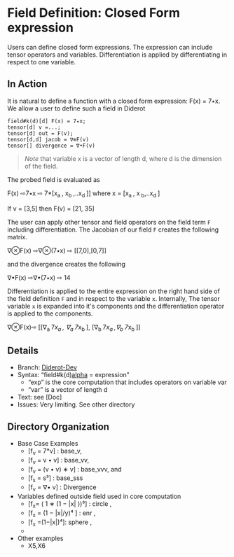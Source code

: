 # Field Definition: Closed Form expression

Users can define closed form expressions. The expression can include tensor operators and variables.  Differentiation is applied by differentiating in respect to one variable.
	
## In Action
It is natural to define a function with a closed form expression: F(x) = 7٭x. We allow a user to define such a field in Diderot
 ```  
field#k(d)[d] F(x) = 7٭x;
tensor[d] v =...;
tensor[d] out = F(v);
tensor[d,d] jacob = ∇⊗F(v)
tensor[] divergence = ∇•F(v)
 ```
> *Note* that variable x is a vector of length d, where d is the dimension of the field.

The probed field is evaluated as  

F(x) ⇨7٭x  ⇨ 7*[x<sub>a </sub>, x<sub>b </sub>,..x<sub>d </sub>]]  where x = [x<sub>a </sub>, x<sub>  b</sub>,..x<sub>d </sub>]

If v = [3,5] then F(v) =  [21, 35]

The user can apply other tensor and field operators on the field term `F` including differentiation. The Jacobian of our field `F` creates the following matrix.

∇⊗F(x) ⇨∇⊗(7٭x) ⇨ [[7,0],[0,7]]

and the divergence creates the following

∇•F(x) ⇨∇•(7٭x) ⇨ 14

Differentiation is applied to the entire expression on the right hand side of the field definition `F` and in respect to the variable `x`. Internally, The tensor variable `x` is expanded into it's components and  the differentiation operator is applied to the components.

∇⊗F(x)⇨ [[∇<sub>a </sub> 7*x<sub>a </sub>, ∇<sub>a </sub> 7*x<sub>b </sub>], [∇<sub>b </sub> 7*x<sub>a </sub>,∇<sub>b </sub> 7*x<sub>b </sub>]]




## Details
* Branch:   [Diderot-Dev](https://github.com/cchiw/Diderot-Dev) 
* Syntax: “field#k(d)[alpha](var) = expression"
	* “exp” is the core computation that includes operators on variable var 
	* “var” is a vector of length d
* Text: see [Doc]
* Issues:  Very limiting. See other directory 

## Directory Organization
* Base Case Examples
	*  [f<sub>v</sub> = 7*v] : base_v, 
	* [f<sub>v</sub> = v • v] : base_vv,
	*  [f<sub>v</sub> = (v • v) ∗ v] : base_vvv, and 
	* [f<sub>s</sub> = s³] : base_sss
	* [f<sub>v</sub> =  ∇• v] : Divergence 
* Variables defined outside field used in core computation 
	* [f<sub>x</sub>= ( 1 ∗ (1 − |x| ))³] : circle , 
	* [f<sub>x</sub> = (1 − |x|/y)⁴	] : enr , 
	* [f<sub>x</sub> =(1−|x|)⁴]: sphere ,
	* [f<sub>x</sub> =(x−cutPos)•curNorm]: clip
* Other examples
	* X5,X6
